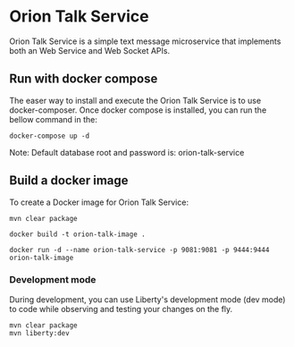 # Orion Talk Service

Orion Talk Service is a simple text message microservice that implements both an Web Service and Web Socket APIs.

## Run with docker compose

The easer way to install and execute the Orion Talk Service is to use docker-composer. Once docker compose is installed, you can run the bellow command in the:

    docker-compose up -d

Note: Default database root and password is: orion-talk-service

## Build a docker image

To create a Docker image for Orion Talk Service:

    mvn clear package

    docker build -t orion-talk-image .

    docker run -d --name orion-talk-service -p 9081:9081 -p 9444:9444 orion-talk-image

### Development mode

During development, you can use Liberty's development mode (dev mode) to code while observing and testing your changes on the fly.

    mvn clear package
    mvn liberty:dev
<!--
### JWT Auth

Have a look at the **TestSecureController** class (main application) which calls the protected endpoint on the secondary application.
The **ProtectedController** contains the protected endpoint since it contains the _@RolesAllowed_ annotation on the JAX-RS endpoint method.

The _TestSecureController_ code creates a JWT based on the private key found within the resource directory.
However, any method to send a REST request with an appropriate header will work of course. Please feel free to change this code to your needs.
-->
